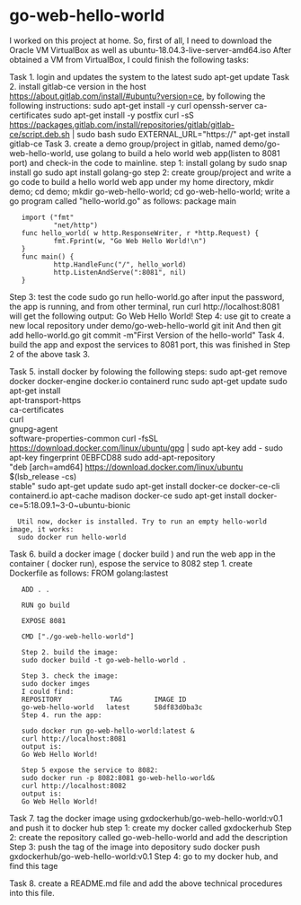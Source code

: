 # go-web-hello-world
I worked on this project at home. 
So, first of all, I need to download the Oracle VM VirtualBox as well as ubuntu-18.04.3-live-server-amd64.iso
After obtained a VM from VirtualBox, I could finish the following tasks:

Task 1. login and updates the system to the latest
    sudo apt-get update
Task 2. install gitlab-ce version in the host https://about.gitlab.com/install/#ubuntu?version=ce, by following the following instructions:
    sudo apt-get install -y curl openssh-server ca-certificates
    sudo apt-get install -y postfix
    curl -sS https://packages.gitlab.com/install/repositories/gitlab/gitlab-ce/script.deb.sh | sudo bash
    sudo EXTERNAL_URL="https://" apt-get install gitlab-ce
Task 3. create a demo group/project in gitlab, named demo/go-web-hello-world, use golang to build a helo world web app(listen to 8081 port) and check-in the code to mainline.
   step 1: install golang by 
       sudo snap install go
       sudo apt install golang-go
   step 2: create group/project and write a go code to build a hello world web app
       under my home directory, 
       mkdir demo; cd demo; mkdir go-web-hello-world; cd go-web-hello-world;
       write a go program called "hello-world.go" as follows:
       package main
       
       import ("fmt"
               "net/http")
       func hello_world( w http.ResponseWriter, r *http.Request) {
               fmt.Fprint(w, "Go Web Hello World!\n")
       }
       func main() {
               http.HandleFunc("/", hello_world)
               http.ListenAndServe(":8081", nil)
       }
   Step 3: test the code
       sudo go run hello-world.go 
       after input the password, the app is running, and from other terminal, run
       curl http://localhost:8081
       will get the following output:
       Go Web Hello World!
   Step 4: use git to create a new local repository under demo/go-web-hello-world
        git init
        And then 
        git add hello-world.go
        git commit -m"First Version of the hello-world"
 Task 4. build the app and expost the services to 8081 port, this was finished in Step 2 of the above task 3.
 
 Task 5. install docker by folowing the following steps:
      sudo apt-get remove docker docker-engine docker.io containerd runc
      sudo apt-get update
      sudo apt-get install \
                   apt-transport-https \
                   ca-certificates \
                   curl \
                   gnupg-agent \
                   software-properties-common
      curl -fsSL https://download.docker.com/linux/ubuntu/gpg | sudo apt-key add -
      sudo apt-key fingerprint 0EBFCD88
      sudo add-apt-repository \
           "deb [arch=amd64] https://download.docker.com/linux/ubuntu \
           $(lsb_release -cs) \
           stable"
      sudo apt-get update
      sudo apt-get install docker-ce docker-ce-cli containerd.io
      apt-cache madison docker-ce
      sudo apt-get install docker-ce=5:18.09.1~3-0~ubuntu-bionic
      
      Util now, docker is installed. Try to run an empty hello-world image, it works:
      sudo docker run hello-world
      
 Task 6. build a docker image ( docker build ) and run the web app in the container ( docker run), espose the service to 8082
       step 1. create Dockerfile as follows:
       FROM golang:lastest
       
       ADD . .
       
       RUN go build
       
       EXPOSE 8081
       
       CMD ["./go-web-hello-world"]
       
       Step 2. build the image:
       sudo docker build -t go-web-hello-world .
       
       Step 3. check the image:
       sudo docker imges
       I could find:
       REPOSITORY            TAG        IMAGE ID
       go-web-hello-world   latest      58df83d0ba3c  
       Step 4. run the app:
       
       sudo docker run go-web-hello-world:latest &
       curl http://localhost:8081
       output is:
       Go Web Hello World!
       
       Step 5 expose the service to 8082:
       sudo docker run -p 8082:8081 go-web-hello-world&
       curl http://localhost:8082
       output is:
       Go Web Hello World!
  Task 7. tag the docker image using gxdockerhub/go-web-hello-world:v0.1 and push it to docker hub
       step 1: create my docker called gxdockerhub
       Step 2: create the repository called go-web-hello-world and add the description
       Step 3: push the tag of the image into depository
          sudo docker push gxdockerhub/go-web-hello-world:v0.1
       Step 4: go to my docker hub, and find this tage
       
 Task 8.  create a README.md file and add the above technical procedures into this file.

